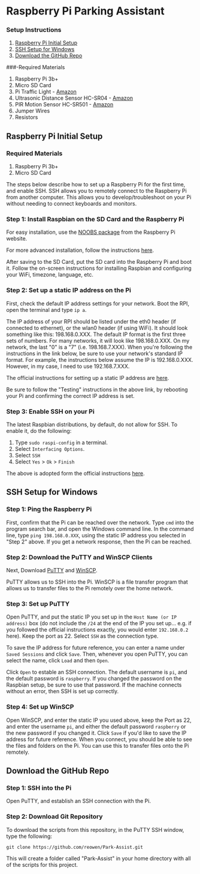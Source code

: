 # Raspberry Pi Parking Assistant

### Setup Instructions
1. [Raspberry Pi Initial Setup](#raspberry-pi-initial-setup)
2. [SSH Setup for Windows](#ssh-setup-for-windows)
3. [Download the GitHub Repo](#download-the-github-repo)

###-Required Materials

1. Raspberry Pi 3b+
2. Micro SD Card
3. Pi Traffic Light - [Amazon](https://www.amazon.com/gp/product/B00RIIGD30/ref=oh_aui_detailpage_o03_s01?ie=UTF8&psc=1)
4. Ultrasonic Distance Sensor HC-SR04 - [Amazon](https://www.amazon.com/SainSmart-HC-SR04-Ranging-Detector-Distance/dp/B004U8TOE6/ref=asc_df_B004U8TOE6/?tag=hyprod-20&linkCode=df0&hvadid=312127837151&hvpos=1o2&hvnetw=g&hvrand=16154594324665021790&hvpone=&hvptwo=&hvqmt=&hvdev=c&hvdvcmdl=&hvlocint=&hvlocphy=9008164&hvtargid=pla-459285090715&psc=1&tag=&ref=&adgrpid=57636291530&hvpone=&hvptwo=&hvadid=312127837151&hvpos=1o2&hvnetw=g&hvrand=16154594324665021790&hvqmt=&hvdev=c&hvdvcmdl=&hvlocint=&hvlocphy=9008164&hvtargid=pla-459285090715)
5. PIR Motion Sensor HC-SR501 - [Amazon](https://www.amazon.com/DIYmall-HC-SR501-Motion-Infrared-Arduino/dp/B012ZZ4LPM/ref=asc_df_B012ZZ4LPM/?tag=hyprod-20&linkCode=df0&hvadid=312141147291&hvpos=1o3&hvnetw=g&hvrand=17007910937892278118&hvpone=&hvptwo=&hvqmt=&hvdev=c&hvdvcmdl=&hvlocint=&hvlocphy=9008164&hvtargid=pla-570427408451&psc=1&tag=&ref=&adgrpid=68997874944&hvpone=&hvptwo=&hvadid=312141147291&hvpos=1o3&hvnetw=g&hvrand=17007910937892278118&hvqmt=&hvdev=c&hvdvcmdl=&hvlocint=&hvlocphy=9008164&hvtargid=pla-570427408451)
6. Jumper Wires
7. Resistors


## Raspberry Pi Initial Setup

### Required Materials
1. Raspberry Pi 3b+
2. Micro SD Card

The steps below describe how to set up a Raspberry Pi for the first time, and enable SSH. SSH allows you to remotely connect to the Raspberry Pi from another computer. This allows you to develop/troubleshoot on your Pi without needing to connect keyboards and monitors.

### Step 1: Install Raspbian on the SD Card and the Raspberry Pi

For easy installation, use the [NOOBS package](https://www.raspberrypi.org/documentation/installation/noobs.md) from the Raspberry Pi website.

For more advanced installation, follow the instructions [here](https://www.raspberrypi.org/documentation/installation/installing-images/).

After saving to the SD Card, put the SD card into the Raspberry Pi and boot it. Follow the on-screen instructions for installing Raspbian and configuring your WiFi, timezone, language, etc.

### Step 2: Set up a static IP address on the Pi

First, check the default IP address settings for your network. Boot the RPI, open the terminal and type `ip a`.

The IP address of your RPI should be listed under the eth0 header (if connected to ethernet), or the wlan0 header (if using WiFi). It should look something like this: 198.168.0.XXX. The default IP format is the first three sets of numbers. For many networks, it will look like 198.168.0.XXX. On my network, the last "0" is a "7" (i.e. 198.168.7.XXX). When you're following the instructions in the link below, be sure to use your network's standard IP format. For example, the instructions below assume the IP is 192.168.0.XXX. However, in my case, I need to use 192.168.7.XXX.  

The official instructions for setting up a static IP address are [here](https://www.raspberrypi.org/learning/networking-lessons/rpi-static-ip-address/).

Be sure to follow the "Testing" instructions in the above link, by rebooting your Pi and confirming the correct IP address is set.

### Step 3: Enable SSH on your Pi

The latest Raspbian distributions, by default, do not allow for SSH. To enable it, do the following:

1. Type `sudo raspi-config` in a terminal.
2. Select `Interfacing Options`.
3. Select `SSH`
4. Select `Yes` > `Ok` > `Finish`

The above is adopted form the official instructions [here](https://www.raspberrypi.org/documentation/remote-access/ssh/).

## SSH Setup for Windows

### Step 1: Ping the Raspberry Pi
First, confirm that the Pi can be reached over the network. Type `cmd` into the program search bar, and open the Windows command line.
In the command line, type `ping 198.168.0.XXX`, using the static IP address you selected in "Step 2" above. If you get a network response, then the Pi can be reached.

### Step 2: Download the PuTTY and WinSCP Clients
Next, Download [PuTTY](https://www.putty.org/) and [WinSCP](https://winscp.net/eng/download.php).

PuTTY allows us to SSH into the Pi. WinSCP is a file transfer program that allows us to transfer files to the Pi remotely over the home network.

### Step 3: Set up PuTTY

Open PuTTY, and put the static IP you set up in the `Host Name (or IP address)` box (do not include the `/24` at the end of the IP you set up... e.g. if you followed the official instructions exactly, you would enter `192.168.0.2` here). Keep the port as 22. Select `SSH` as the connection type.

To save the IP address for future reference, you can enter a name under `Saved Sessions` and click `Save`. Then, whenever you open PuTTY, you can select the name, click `Load` and then `Open`.

Click `Open` to estable an SSH connection. The default username is `pi`, and the default password is `raspberry`. If you changed the password on the Raspbian setup, be sure to use that password. If the machine connects without an error, then SSH is set up correctly.

### Step 4: Set up WinSCP

Open WinSCP, and enter the static IP you used above, keep the Port as 22, and enter the username `pi`, and either the default password `raspberry` or the new password if you changed it. Click `Save` if you'd like to save the IP address for future reference. When you connect, you should be able to see the files and folders on the Pi. You can use this to transfer files onto the Pi remotely.

## Download the GitHub Repo

### Step 1: SSH into the Pi

Open PuTTY, and establish an SSH connection with the Pi.

### Step 2: Download Git Repository

To download the scripts from this repository, in the PuTTY SSH window, type the following:

```
git clone https://github.com/reowen/Park-Assist.git
```

This will create a folder called "Park-Assist" in your home directory with all of the scripts for this project. 

